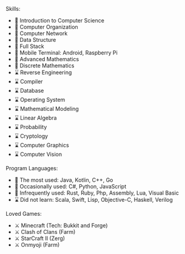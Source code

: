Skills:
- 🌸 Introduction to Computer Science
- 🌸 Computer Organization
- 🌸 Computer Network
- 🌸 Data Structure
- 🌸 Full Stack
- 🌸 Mobile Terminal: Android, Raspberry Pi
- 🌸 Advanced Mathematics
- 🌸 Discrete Mathematics
- ⌛ Reverse Engineering
- ⌛ Compiler
- ⌛ Database
- ⌛ Operating System
- ⌛ Mathematical Modeling
- ⌛ Linear Algebra
- ⌛ Probability
- ⌛ Cryptology
- ⌛ Computer Graphics
- ⌛ Computer Vision
 
Program Languages: 
- 💠 The most used: Java, Kotlin, C++, Go
- 💠 Occasionally used: C#, Python, JavaScript
- 💠 Infrequently used: Rust, Ruby, Php, Assembly, Lua, Visual Basic
- ⌛ Did not learn: Scala, Swift, Lisp, Objective-C, Haskell, Verilog

Loved Games:
- ⚔ Minecraft (Tech: Bukkit and Forge)
- ⚔ Clash of Clans (Farm)
- ⚔ StarCraft II (Zerg)
- ⚔ Onmyoji (Farm)
